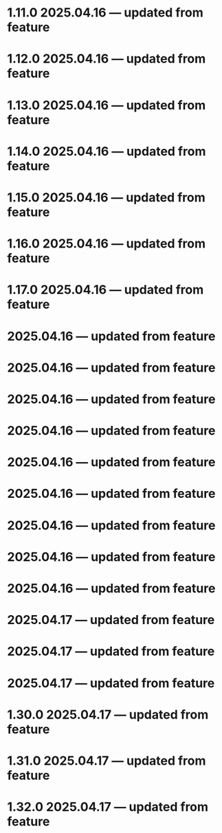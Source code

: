 
1.11.0 2025.04.16 — updated from feature
===
1.12.0 2025.04.16 — updated from feature
===
1.13.0 2025.04.16 — updated from feature
===
1.14.0 2025.04.16 — updated from feature
===
1.15.0 2025.04.16 — updated from feature
===
1.16.0 2025.04.16 — updated from feature
===
1.17.0 2025.04.16 — updated from feature
===
 2025.04.16 — updated from feature
===
 2025.04.16 — updated from feature
===
 2025.04.16 — updated from feature
===
 2025.04.16 — updated from feature
===
 2025.04.16 — updated from feature
===
 2025.04.16 — updated from feature
===
 2025.04.16 — updated from feature
===
 2025.04.16 — updated from feature
===
 2025.04.16 — updated from feature
===
 2025.04.17 — updated from feature
===
 2025.04.17 — updated from feature
===
 2025.04.17 — updated from feature
===
1.30.0 2025.04.17 — updated from feature
===
1.31.0 2025.04.17 — updated from feature
===
1.32.0 2025.04.17 — updated from feature
===
